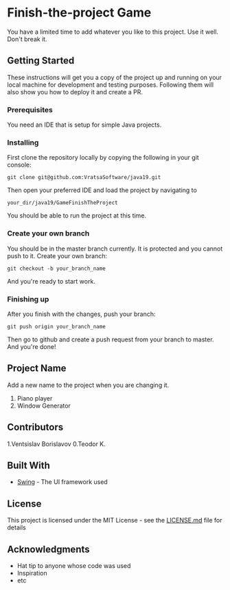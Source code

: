 # Finish-the-project Game

You have a limited time to add whatever you like to this project. Use it well. Don't break it.

## Getting Started

These instructions will get you a copy of the project up and running on your local machine for development and testing purposes. Following them will also show you how to deploy it and create a PR.

### Prerequisites

You need an IDE that is setup for simple Java projects.

### Installing

First clone the repository locally by copying the following in your git console:

```
git clone git@github.com:VratsaSoftware/java19.git
```

Then open your preferred IDE and load the project by navigating to 

```
your_dir/java19/GameFinishTheProject
```

You should be able to run the project at this time.

### Create your own branch

You should be in the master branch currently. It is protected and you cannot push to it.
Create your own branch:
```
git checkout -b your_branch_name
```
And you're ready to start work.

### Finishing up

After you finish with the changes, push your branch:
```
git push origin your_branch_name
```
Then go to github and create a push request from your branch to master. And you're done!

## Project Name

Add a new name to the project when you are changing it.

1. Piano player
0. Window Generator

## Contributors

1.Ventsislav Borislavov
0.Teodor K.

## Built With

* [Swing](https://javadoc.scijava.org/Java7/javax/swing/package-summary.html) - The UI framework used

## License

This project is licensed under the MIT License - see the [LICENSE.md](LICENSE.md) file for details

## Acknowledgments

* Hat tip to anyone whose code was used
* Inspiration
* etc
